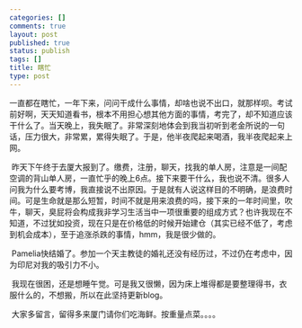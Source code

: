 ```yaml
--- 
categories: []
comments: true
layout: post
published: true
status: publish
tags: []
title: 瞎忙
type: post
---
```

<div id="msgcns!3725CC0EE38B1F6!1790" class="bvMsg">一直都在瞎忙，一年下来，问问干成什么事情，却啥也说不出口，就那样呗。考试前好啊，天天知道看书，根本不用担心想其他方面的事情，考完了，却不知道应该干什么了。当天晚上，我失眠了。非常深刻地体会到我当初听到老金所说的一句话，压力很大，非常累，累得失眠了。于是，他半夜爬起来喝酒，我半夜爬起来上网。

 昨天下午终于去厦大报到了。缴费，注册，聊天，找我的单人房，注意是一间配空调的背山单人房，一直忙乎的晚上6点。接下来要干什么，我也说不清。很多人问我为什么要考博，我直接说不出原因。于是就有人说这样目的不明确，是浪费时间。可是生命就是那么短暂，时间不就是用来浪费的吗，接下来的一年时间里，吹牛，聊天，臭屁将会构成我非学习生活当中一项很重要的组成方式？也许我现在不知道，不过犹如投资，现在只是在价格低的时候开始建仓（其实已经不低了，考虑到机会成本），至于追涨杀跌的事情，hmm，我是很少做的。

 Pamelia快结婚了。参加一个天主教徒的婚礼还没有经历过，不过仍在考虑中，因为印尼对我的吸引力不小。

 我现在很困，还是想睡午觉。可是我又很懒，因为床上堆得都是要整理得书，衣服什么的，不想搬，所以在此坚持更新blog。

 大家多留言，留得多来厦门请你们吃海鲜。按重量点菜。。。。
</div>
